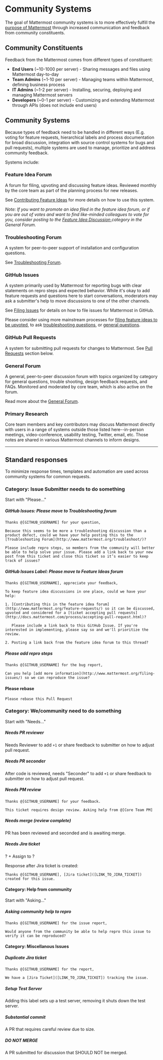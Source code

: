 # Community Systems 

The goal of Mattermost community systems is to more effectively fulfill the [purpose of Mattermost](http://www.mattermost.org/vision/) through increased communication and feedback from community constituents. 

## Community Constituents 

Feedback from the Mattermost comes from different types of constituent: 

- **End Users** (~10-1000 per server) - Sharing messages and files using Mattermost day-to-day
- **Team Admins** (~1-10 per server) - Managing teams within Mattermost, defining business process
- **IT Admins** (~1-2 per server) - Installing, securing, deploying and managing Mattermost servers 
- **Developers** (~0-1 per server) - Customizing and extending Mattermost through APIs (does not include end users)

## Community Systems

Because types of feedback need to be handled in different ways (E.g. voting for feature requests, hierarchical labels and process documentation for broad discussion, integration with source control systems for bugs and pull requests), multiple systems are used to manage, prioritize and address community feedback. 

Systems include: 

###  Feature Idea Forum 

A forum for filing, upvoting and discussing feature ideas. Reviewed monthly by the core team as part of the planning process for new releases. 

See [Contributing Feature Ideas](http://www.mattermost.org/feature-requests/) for more details on how to use this system. 

_Note: If you want to promote an idea filed in the feature idea forum, or if you are out of votes and want to find like-minded colleagues to vote for you, consider posting to the [Feature Idea Discussion ](https://forum.mattermost.org/t/how-to-use-feature-idea-discussion/63/1) category in the General Forum._


###  Troubleshooting Forum 

A system for peer-to-peer support of installation and configuration questions. 

See [Troubleshooting Forum](https://forum.mattermost.org/t/about-the-trouble-shooting-category/150/1).


### GitHub Issues 

A system primarily used by Mattermost for reporting bugs with clear statements on repro steps and expected behavior. While it's okay to add feature requests and questions here to start conversations, moderators may ask a submitter's help to move discussions to one of the other channels. 

See [Filing Issues](http://www.mattermost.org/filing-issues/) for details on how to file issues for Mattermost in GitHub.

Please consider using more mainstream processes for [filing feature ideas to be upvoted](https://github.com/mattermost/platform/blob/master/doc/process/overview.md#feature-idea-forum), to ask [troubleshooting questions](https://github.com/mattermost/platform/blob/master/doc/process/overview.md#troubleshooting-forum), or [general questions](https://github.com/mattermost/platform/blob/master/doc/process/overview.md#general-forum). 

### GitHub Pull Requests 

A system for submitting pull requests for changes to Mattermost. See [Pull Requests](https://github.com/mattermost/platform/blob/master/doc/process/overview.md#merge-requests) section below. 

### General Forum 

A general, peer-to-peer discussion forum with topics organized by category for general questions, trouble shooting, design feedback requests, and FAQs. Monitored and moderated by core team, which is also active on the forum.

Read more about the [General Forum](https://forum.mattermost.org/t/welcome-to-mattermost-community-discussion/8). 

### Primary Research 

Core team members and key contributors may discuss Mattermost directly with users in a range of systems outside those listed here--in-person meetings, video-conference, usability testing, Twitter, email, etc. Those notes are shared in various Mattermost channels to inform designs. 


___

## Standard responses 

To minimize response times, templates and automation are used across community systems for common requests. 

### Category: Issue Submitter needs to do something

Start with "Please..."

##### GitHub Issues: Please move to Troubleshooting forum

```
Thanks @[GITHUB_USERNAME] for your question, 

Because this seems to be more a troubleshooting discussion than a product defect, could we have your help posting this to the [Troubleshooting Forum](http://www.mattermost.org/troubleshoot/)? 

Please include repro steps, so members from the community will better be able to help solve your issue. Please add a link back to your new post from this ticket and close this ticket so it’s easier to keep track of issues? 
```

##### GitHub Issues Label: Please move to Feature Ideas forum

```
Thanks @[GITHUB_USERNAME], appreciate your feedback, 

To keep feature idea discussions in one place, could we have your help: 

1. [Contributing this in the feature idea forum](http://www.mattermost.org/feature-requests/) so it can be discussed, upvoted and considered for a [ticket accepting pull requests](http://docs.mattermost.com/process/accepting-pull-request.html)? 

   Please include a link back to this GitHub Issue. If you're interested in implementing, please say so and we'll prioritize the review. 

2. Posting a link back from the feature idea forum to this thread? 
```

##### Please add repro steps 

```
Thanks @[GITHUB_USERNAME] for the bug report, 

Can you help [add more information](http://www.mattermost.org/filing-issues/) so we can reproduce the issue? 
```

#### Please rebase 

```
Please rebase this Pull Request
```

### Category: We/community need to do something 

Start with "Needs..."

##### Needs PR reviewer

Needs Reviewer to add `+1` or share feedback to submitter on how to adjust pull request. 

##### Needs PR seconder

After code is reviewed, needs "Seconder" to add `+1` or share feedback to submitter on how to adjust pull request. 

##### Needs PM review

```
Thanks @[GITHUB_USERNAME] for your feedback. 

This ticket requires design review. Asking help from @[Core Team PM]
```

##### Needs merge (review complete)

PR has been reviewed and seconded and is awaiting merge. 

##### Needs Jira ticket

? + Assign to ?

Response after Jira ticket is created:

```
Thanks @[GITHUB_USERNAME], [Jira ticket]([LINK_TO_JIRA_TICKET]) created for this issue. 
```

#### Category: Help from community 

Start with "Asking..."

##### Asking community help to repro 

```
Thanks @[GITHUB_USERNAME] for the issue report, 

Would anyone from the community be able to help repro this issue to verify it can be reproduced? 
```

#### Category: Miscellanous Issues

##### Duplicate Jira ticket

```
Thanks @[GITHUB_USERNAME] for the report, 

We have a [Jira Ticket]([LINK_TO_JIRA_TICKET]) tracking the issue. 
```

##### Setup Test Server

Adding this label sets up a test server, removing it shuts down the test server. 

##### Substantial commit

A PR that requires careful review due to size. 

##### DO NOT MERGE 

A PR submitted for discussion that SHOULD NOT be merged.
